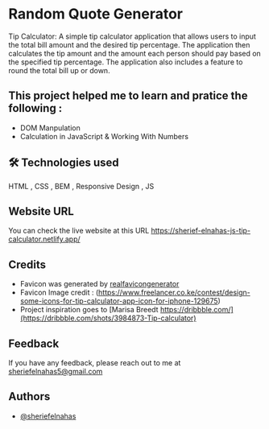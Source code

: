 # Random Quote Generator

Tip Calculator: A simple tip calculator application that allows users to input the total bill amount and the desired tip percentage. The application then calculates the tip amount and the amount each person should pay based on the specified tip percentage. The application also includes a feature to round the total bill up or down.

## This project helped me to learn and pratice the following :

- DOM Manpulation
- Calculation in JavaScript & Working With Numbers

## 🛠 Technologies used

HTML , CSS , BEM , Responsive Design , JS

## Website URL

You can check the live website at this URL https://sherief-elnahas-js-tip-calculator.netlify.app/

## Credits

- Favicon was generated by [realfavicongenerator](https://realfavicongenerator.net/)
- Favicon Image credit : (https://www.freelancer.co.ke/contest/design-some-icons-for-tip-calculator-app-icon-for-iphone-129675)
- Project inspiration goes to [Marisa Breedt https://dribbble.com/](https://dribbble.com/shots/3984873-Tip-calculator)

## Feedback

If you have any feedback, please reach out to me at sheriefelnahas5@gmail.com

## Authors

- [@sheriefelnahas](https://github.com/SheriefElnahas)
